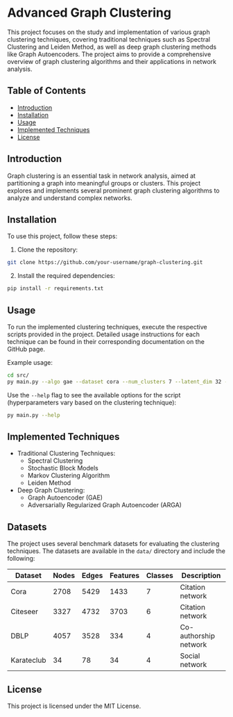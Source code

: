 # Advanced Graph Clustering 

This project focuses on the study and implementation of various graph clustering techniques, covering traditional techniques such as Spectral Clustering and Leiden Method, as well as deep graph clustering methods like Graph Autoencoders. The project aims to provide a comprehensive overview of graph clustering algorithms and their applications in network analysis.

## Table of Contents

- [Introduction](#introduction)
- [Installation](#installation)
- [Usage](#usage)
- [Implemented Techniques](#implemented-techniques)
- [License](#license)

## Introduction

Graph clustering is an essential task in network analysis, aimed at partitioning a graph into meaningful groups or clusters. This project explores and implements several prominent graph clustering algorithms to analyze and understand complex networks.

## Installation

To use this project, follow these steps:

1. Clone the repository:

```bash
git clone https://github.com/your-username/graph-clustering.git
```

2. Install the required dependencies:

```bash
pip install -r requirements.txt
```

## Usage

To run the implemented clustering techniques, execute the respective scripts provided in the project. Detailed usage instructions for each technique can be found in their corresponding documentation on the GitHub page.

Example usage:

```bash
cd src/
py main.py --algo gae --dataset cora --num_clusters 7 --latent_dim 32 --use_pretrained
```

Use the `--help` flag to see the available options for the script (hyperparameters vary based on the clustering technique):

```bash
py main.py --help
```

## Implemented Techniques
- Traditional Clustering Techniques:
  - Spectral Clustering
  - Stochastic Block Models
  - Markov Clustering Algorithm
  - Leiden Method
- Deep Graph Clustering:
  - Graph Autoencoder (GAE)
  - Adversarially Regularized Graph Autoencoder (ARGA)

## Datasets

The project uses several benchmark datasets for evaluating the clustering techniques.
The datasets are available in the `data/` directory and include the following:

| Dataset    | Nodes  | Edges | Features  | Classes | Description |
|------------|--------|-------|-----------|---------|-------------|
| Cora       | 2708   | 5429  | 1433      | 7       | Citation network |
| Citeseer   | 3327   | 4732  | 3703      | 6       | Citation network |
| DBLP       | 4057   | 3528  | 334       | 4       | Co-authorship network |
| Karateclub | 34     | 78    | 34        | 4       | Social network |

## License
This project is licensed under the MIT License.